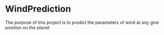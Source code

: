 # WindPrediction
The purpose of this project is to predict the parameters of wind at any give position on the planet
